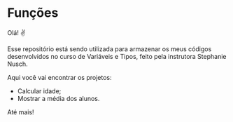 # Funções

Olá! :v:

Esse repositório está sendo utilizada para armazenar os meus códigos desenvolvidos no curso de Variáveis e Tipos, feito pela instrutora Stephanie Nusch.

Aqui você vai encontrar os projetos:

+ Calcular idade;
+ Mostrar a média dos alunos.  



Até mais!
